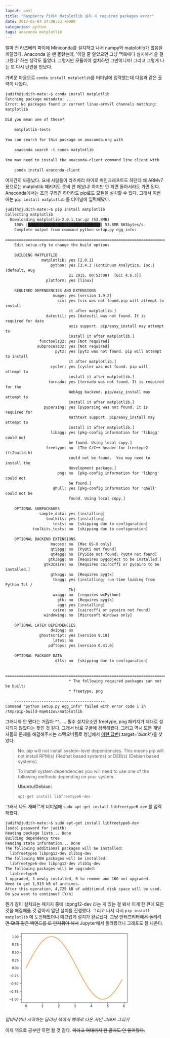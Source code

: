 ```yaml
---
layout: post
title: "Raspberry Pi에서 Matplotlib 설치 시 required packages error"
date: 2017-05-04 14:00:53 +0900
categories: python
tags: anaconda matplotlib
---
```


얼마 전 라즈베리 파이에 Miniconda를 설치하고 나서 numpy와 matplotlib가 없음을 깨달았다. Anaconda 쓸 땐 몰랐는데, '이럴 줄 알았으면 그냥 맥북에다 설치해서 쓸 걸 그랬나' 하는 생각도 들었다. 그렇지만 모듈이야 설치하면 그만이니까! 그리고 그렇게 나는 또 다시 난관을 만났다.

가벼운 마음으로 `conda install matplotlib`를 터미널에 입력했는데 다음과 같은 출력이 나왔다.

```
judith@judith-mate:~$ conda install matplotlib
Fetching package metadata: ....
Error: No packages found in current linux-armv7l channels matching: matplotlib

Did you mean one of these?

    matplotlib-tests

You can search for this package on anaconda.org with

    anaconda search -t conda matplotlib

You may need to install the anaconda-client command line client with

    conda install anaconda-client
```

어지간히 짜증났다. 요새 사람들이 라즈베리 파이로 마인크래프트도 하던데 왜 ARMv7용으로는 matplotlib 패키지도 준비 안 해놨냐! 하지만 안 되면 돌아서라도 가면 된다. Anaconda에서는 조금 구리긴 하더라도 pip로도 모듈을 설치할 수 있다. 그래서 이번에는 `pip install matplotlib` 를 터미널에 입력해봤다.

```
judith@judith-mate:~$ pip install matplotlib
Collecting matplotlib
  Downloading matplotlib-2.0.1.tar.gz (53.8MB)
    100% |████████████████████████████████| 53.8MB 863bytes/s
    Complete output from command python setup.py egg_info:
    ============================================================================
    Edit setup.cfg to change the build options

    BUILDING MATPLOTLIB
                matplotlib: yes [2.0.1]
                    python: yes [3.4.3 |Continuum Analytics, Inc.| (default, Aug
                            21 2015, 00:53:08)  [GCC 4.6.3]]
                  platform: yes [linux]

    REQUIRED DEPENDENCIES AND EXTENSIONS
                     numpy: yes [version 1.9.2]
                       six: yes [six was not found.pip will attempt to install
                            it after matplotlib.]
                  dateutil: yes [dateutil was not found. It is required for date
                            axis support. pip/easy_install may attempt to
                            install it after matplotlib.]
               functools32: yes [Not required]
              subprocess32: yes [Not required]
                      pytz: yes [pytz was not found. pip will attempt to install
                            it after matplotlib.]
                    cycler: yes [cycler was not found. pip will attempt to
                            install it after matplotlib.]
                   tornado: yes [tornado was not found. It is required for the
                            WebAgg backend. pip/easy_install may attempt to
                            install it after matplotlib.]
                 pyparsing: yes [pyparsing was not found. It is required for
                            mathtext support. pip/easy_install may attempt to
                            install it after matplotlib.]
                    libagg: yes [pkg-config information for 'libagg' could not
                            be found. Using local copy.]
                  freetype: no  [The C/C++ header for freetype2 (ft2build.h)
                            could not be found.  You may need to install the
                            development package.]
                       png: no  [pkg-config information for 'libpng' could not
                            be found.]
                     qhull: yes [pkg-config information for 'qhull' could not be
                            found. Using local copy.]

    OPTIONAL SUBPACKAGES
               sample_data: yes [installing]
                  toolkits: yes [installing]
                     tests: no  [skipping due to configuration]
            toolkits_tests: no  [skipping due to configuration]

    OPTIONAL BACKEND EXTENSIONS
                    macosx: no  [Mac OS-X only]
                    qt5agg: no  [PyQt5 not found]
                    qt4agg: no  [PySide not found; PyQt4 not found]
                   gtk3agg: no  [Requires pygobject to be installed.]
                 gtk3cairo: no  [Requires cairocffi or pycairo to be installed.]
                    gtkagg: no  [Requires pygtk]
                     tkagg: yes [installing; run-time loading from Python Tcl /
                            Tk]
                     wxagg: no  [requires wxPython]
                       gtk: no  [Requires pygtk]
                       agg: yes [installing]
                     cairo: no  [cairocffi or pycairo not found]
                 windowing: no  [Microsoft Windows only]

    OPTIONAL LATEX DEPENDENCIES
                    dvipng: no
               ghostscript: yes [version 9.18]
                     latex: no
                   pdftops: yes [version 0.41.0]

    OPTIONAL PACKAGE DATA
                      dlls: no  [skipping due to configuration]

    ============================================================================
                            * The following required packages can not be built:
                            * freetype, png

    ----------------------------------------
Command "python setup.py egg_info" failed with error code 1 in /tmp/pip-build-mqe01zwv/matplotlib
```

그러니까 안 됐다는 거잖아 ^^...... 필수 설치요소인 freetype, png 패키지가 제대로 설치되지 않았다는 뜻인 것 같다. 그래서 바로 구글에 검색해봤다. 그리고 역시 모든 개발자들의 문제를 해결해주시는 스택오버플로 형님에서 [이런 답변](http://stackoverflow.com/a/20533455){:target='_blank_'}을 찾았다.


> No. pip will not install system-level dependencies. This means pip will not install RPM(s) (Redhat based systems) or DEB(s) (Debian based systems).
>
> To install system dependencies you will need to use one of the following methods depending on your system.
>
> __Ubuntu/Debian:__
>
> ```
> apt-get install libfreetype6-dev
> ```

그래서 나도 재빠르게 터미널에 `sudo apt-get install libfreetype6-dev` 를 입력해봤다.

```
judith@judith-mate:~$ sudo apt-get install libfreetype6-dev
[sudo] password for judith:
Reading package lists... Done
Building dependency tree       
Reading state information... Done
The following additional packages will be installed:
  libfreetype6 libpng12-dev zlib1g-dev
The following NEW packages will be installed:
  libfreetype6-dev libpng12-dev zlib1g-dev
The following packages will be upgraded:
  libfreetype6
1 upgraded, 3 newly installed, 0 to remove and 160 not upgraded.
Need to get 1,513 kB of archives.
After this operation, 4,725 kB of additional disk space will be used.
Do you want to continue? [Y/n]
```

뭔가 같이 설치되는 패키지 중에 libpng12-dev 라는 게 있는 걸 봐서 이게 한 큐에 모든 것을 해결해줄 것 같아서 일단 설치를 진행했다. 그리고 나서 다시 `pip install matplotlib` 에 도전해봤더니 매끄럽게 설치가 완료됐다. ~~그냥 인터프리터에서 돌리려면 Qt와 같은 백엔드를 또 만져줘야 해서~~ Jupyter에서 돌려봤더니 그래프도 잘 나온다.

![Sin Graph](/media/images/2017-05-04-01.png)

_밑바닥부터 시작하는 딥러닝 책에서 예제로 나온 사인 그래프 그리기_

이제 책으로 공부만 하면 될 것 같다. ~~이러고 여태까지 한 글자도 안 읽어봤다.~~
